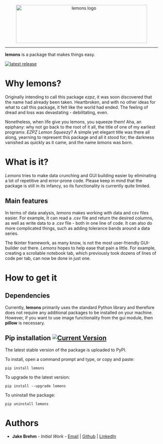 <p align="center">
  <img src="https://github.com/jakebrehm/lemons/blob/master/img/logo.png" width="432" height="126" alt="lemons logo"/>
</p>

-----------------

**lemons** is a package that makes things easy.

<a href="https://pypi.org/project/lemons/">
<img src="https://img.shields.io/pypi/v/lemons" alt="latest release" />
</a>

# Why lemons?

Originally intending to call this package *ezpz*, it was soon discovered that the name had already been taken. Heartbroken, and with no other ideas for what to call this package, it felt like the world had ended. The feeling of dread and loss was devastating - debilitating, even.

Nonetheless, when life give you lemons, you squeeze them! Aha, an epiphany: why not go back to the root of it all, the title of one of my earliest programs: *EZPZ Lemon Squeezy*? A simple yet elegant title was there all along, yearning to represent this package and all it stood for; the darkness vanished as quickly as it came, and the name *lemons* was born.

# What is it?

*Lemons* tries to make data crunching and GUI building easier by eliminating a lot of repetitive and error-prone code. Please keep in mind that the package is still in its infancy, so its functionality is currently quite limited.

## Main features

In terms of data analysis, *lemons* makes working with data and csv files easier. For example, It can read a .csv file and return the desired columns, as well as write data to a .csv file - both in one line of code. It can also do more complicated things, such as adding tolerance bands around a data series.

The tkinter framework, as many know, is not the most user-friendly GUI-builder out there. *Lemons* hopes to help ease that pain a little. For example, creating a scrollable notebook tab, which previously took dozens of lines of code per tab, can now be done in just one.

# How to get it

## Dependencies

Currently, **lemons** primarily uses the standard Python library and therefore does not require any additional packages to be installed on your machine. However, if you want to use image functionality from the gui module, then **pillow** is necessary.

## Pip installation [![Current Version](https://img.shields.io/badge/pypi-v0.20-yellow.svg?style=flat?link=http://pypi.org/project/lemons/)](https://pypi.org/project/lemons/)

The latest stable version of the package is uploaded to PyPI.

To install, open a command prompt and type, or copy and paste:
```
pip install lemons
```

To upgrade to the latest version:
```
pip install --upgrade lemons
```

To uninstall the package:
```
pip uninstall lemons
```

# Authors
- **Jake Brehm** - *Initial Work* - [Email](mailto:jbrehm@tactair.com) | [Github](http://github.com/jakebrehm) | [LinkedIn](http://linkedin.com/in/jacobbrehm)